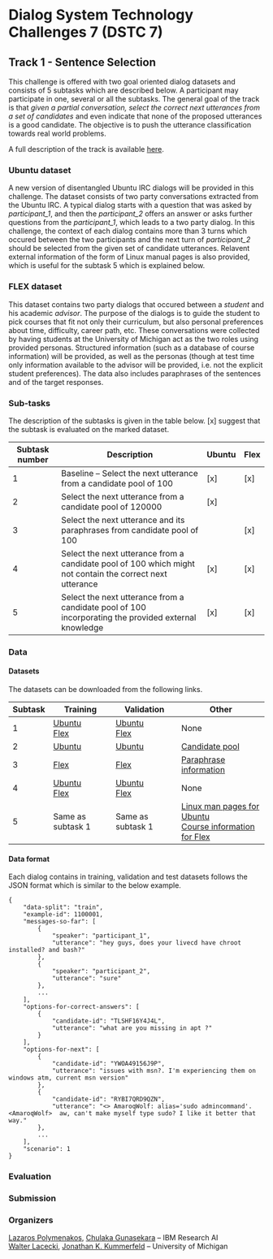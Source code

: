 # Dialog System Technology Challenges 7 (DSTC 7)

## Track 1 - Sentence Selection
This challenge is offered with two goal oriented dialog datasets and consists of 5 subtasks which are described below. A participant may participate in one, several or all the subtasks. The general goal of the track is that *given a partial conversation, select the correct next utterances from a set of candidates* and even indicate that none of the proposed utterances is a good candidate. The objective is to push the utterance classification towards real world problems.

A full description of the track is available [here](http://workshop.colips.org/dstc7/proposals/DSTC%207%20Task%20Description%20-%20NOESIS_final.pdf "here").

### Ubuntu dataset
A new version of disentangled Ubuntu IRC dialogs will be provided in this challenge. The dataset consists of two party conversations extracted from the Ubuntu IRC. A typical dialog starts with a question that was asked by *participant_1*, and then the *participant_2* offers an answer or asks further questions from the *participant_1*, which leads to a two party dialog. In this challenge, the context of each dialog contains more than 3 turns which occured between the two participants and the next turn of *participant_2* should be selected from the given set of candidate utterances. Relavent external information of the form of Linux manual pages is also provided, which is useful for the subtask 5 which is explained below.

### FLEX dataset
This dataset contains two party dialogs that occured between a *student* and his academic *advisor*. The purpose of the dialogs is to guide the student to pick courses that fit not only their curriculum, but also personal preferences about time, difficulty, career path, etc. These conversations were collected by having students at the University of Michigan act as the two roles using provided personas. Structured information (such as a database of course information) will be provided, as well as the personas (though at test time only information available to the advisor will be provided, i.e. not the explicit student preferences). The data also includes paraphrases of the sentences and of the target responses.


### Sub-tasks
The description of the subtasks is given in the table below. [x] suggest that the subtask is evaluated on the marked dataset. 

|Subtask number|  Description | Ubuntu  |Flex   |
|--------------| ------------ | ------------ | ------------ |
|1|Baseline – Select the next utterance from a candidate pool of 100  |  [x] |  [x]  |
|2|Select the next utterance from a candidate pool of 120000  |  [x]  |   |
|3|Select the next utterance and its paraphrases from candidate pool of 100||[x]  |
|4|Select the next utterance from a candidate pool of 100 which might not contain the correct next utterance|  [x] |  [x]  |
|5|Select the next utterance from a candidate pool of 100 incorporating the provided external knowledge|  [x] |  [x]  |

### Data
#### Datasets
The datasets can be downloaded from the following links.

| Subtask  | Training  | Validation   | Other|
| ------------ | ------------ | ------------ | ------------ |
| 1  | [Ubuntu](https://ibm.box.com/s/fsk885se8ieoape46uzk7ylhx1097kk9) <br>[Flex](https://ibm.box.com/s/sb5wloejbsbhrpfws0yuj1wbb28you2w) | [Ubuntu](https://ibm.box.com/s/rqb6bocovby1jau112y5wq99tz1fffp2) <br> [Flex](https://ibm.box.com/s/f53kcojriaqrj5taevtw3doaatq3sfjv) |None|
| 2  | [Ubuntu](https://ibm.box.com/s/i9o9gz37leycvxfqgdabh7478ep1dqo7)| [Ubuntu](https://ibm.box.com/s/ha4lcw6cjcwq6wseq5qv0t6ogxat2fhl) |[Candidate pool](https://ibm.box.com/s/uvwrmpzyt231ktl0kpcneheba8qi2ytf)|
| 3  |[Flex](https://ibm.box.com/s/kfev11bqpsvhwl8u2ko4fxb11kl9satq) |  [Flex](https://ibm.box.com/s/vhwmnt0kg1j1vx1j5wijez67mhjxjlnc) |[Paraphrase information](https://ibm.box.com/s/qh9gbkjo8pg8uph3vysv9fjhp18407fx)|
| 4  | [Ubuntu](https://ibm.box.com/s/ss7vaagg83qsycjv38bce6i8wsze8p9k) <br>[Flex](https://ibm.box.com/s/4p31ja8p83fehes0f6cuakr2wbdd4px9) | [Ubuntu](https://ibm.box.com/s/6jmxiavc50achlr7k4g5i5lgyspcsqbg) <br> [Flex](https://ibm.box.com/s/6jq99o1cz9m3env319s6e02ibtwksc1b) |None|
| 5  | Same as subtask 1| Same as subtask 1 |[Linux man pages for Ubuntu](https://ibm.box.com/s/7ro3t72tp0rcnggq5cgq9hq80fvh5pkh) <br> [Course information for Flex](https://ibm.box.com/s/lslz39r951fys52qqa3enl0ccods5lus)|






#### Data format
Each dialog contains in training, validation and test datasets follows the JSON format which is similar to the below example.
```
{
    "data-split": "train",
    "example-id": 1100001,
    "messages-so-far": [
        {
            "speaker": "participant_1",
            "utterance": "hey guys, does your livecd have chroot installed? and bash?"
        },
        {
            "speaker": "participant_2",
            "utterance": "sure"
        },
        ...
    ],
    "options-for-correct-answers": [
        {
            "candidate-id": "TLSHF16Y4J4L",
            "utterance": "what are you missing in apt ?"
        }
    ],
    "options-for-next": [
        {
            "candidate-id": "YWOA49156J9P",
            "utterance": "issues with msn?. I'm experiencing them on windows atm, current msn version"
        },
        {
            "candidate-id": "RYBI7QRD9QZN",
            "utterance": "<> AmaroqWolf: alias='sudo admincommand'.  <AmaroqWolf>  aw, can't make myself type sudo? I like it better that way."
        },
        ...
    ],
    "scenario": 1
}
```

### Evaluation

### Submission

### Organizers
[Lazaros Polymenakos](mailto:lcpolyme@us.ibm.com), [Chulaka Gunasekara](mailto:chulaka.gunasekara@ibm.com) – IBM Research AI <br>
[Walter Lacecki](mailto:wlasecki@umich.edu), [Jonathan K. Kummerfeld](mailto:jkummerf@umich.edu) – University of Michigan





